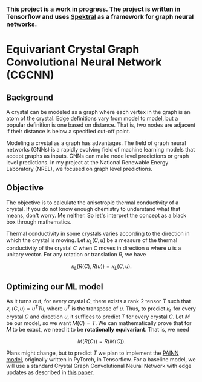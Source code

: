 ### This project is a work in progress. The project is written in Tensorflow and uses [Spektral](https://graphneural.network/) as a framework for graph neural networks.

# Equivariant Crystal Graph Convolutional Neural Network (CGCNN)

## Background

A crystal can be modeled as a graph where each vertex in the graph is an atom of the crystal. Edge definitions vary from model to model, but a popular definition is one based on distance. That is, two nodes are adjacent if their distance is below a specified cut-off point.

Modeling a crystal as a graph has advantages. The field of graph neural networks (GNNs) is a rapidly evolving field of machine learning models that accept graphs as inputs. GNNs can make node level predictions or graph level predictions. In my project at the National Renewable Energy Laboratory (NREL), we focused on graph level predictions. 

## Objective

The objective is to calculate the anisotropic thermal conductivity of a crystal. If you do not know enough chemistry to understand what that means, don't worry. Me neither. So let's interpret the concept as a black box through mathematics.

Thermal conductivity in some crystals varies according to the direction in which the crystal is moving. Let $\kappa_L(C, u)$ be a measure of the thermal conductivity of the crystal $C$ when $C$ moves in direction $u$ where $u$ is a unitary vector. For any rotation or translation $R$, we have

$$\kappa_L(R(C), R(u))=\kappa_L(C, u).$$

## Optimizing our ML model

As it turns out, for every crystal $C$, there exists a rank 2 tensor $T$ such that $\kappa_L(C, u)=u^TTu$, where $u^T$ is the transpose of $u$. Thus, to predict $\kappa_L$ for every crystal $C$ and direction $u$, it suffices to predict $T$ for every crystal $C$. Let $M$ be our model, so we want $M(C)=T$. We can mathematically prove that for $M$ to be exact, we need it to be **rotationally equivariant**. That is, we need

$$M(R(C)) = R(M(C)).$$

Plans might change, but to predict $T$ we plan to implement the [PAINN model](https://arxiv.org/pdf/2102.03150.pdf), originally written in PyTorch, in Tensorflow. For a baseline model, we will use a standard Crystal Graph Convolutional Neural Network with edge updates as described in [this paper](https://www.sciencedirect.com/science/article/pii/S2666389921002233).
